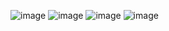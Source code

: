 ![image](https://user-images.githubusercontent.com/43849911/76767198-3c853a00-67bf-11ea-87ca-70a05f9b0d36.png)
![image](https://user-images.githubusercontent.com/43849911/76767221-4444de80-67bf-11ea-969f-b2237d93de00.png)
![image](https://user-images.githubusercontent.com/43849911/76767266-558deb00-67bf-11ea-8237-98a2cb6dc8f9.png)
![image](https://user-images.githubusercontent.com/43849911/76767548-d0570600-67bf-11ea-8188-bb1c27b59e20.png)
